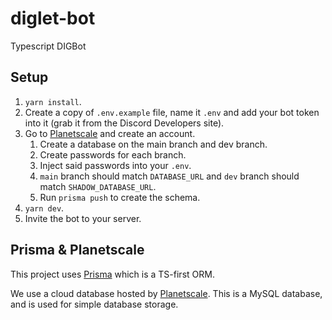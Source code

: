 # diglet-bot
Typescript DIGBot

## Setup
1. `yarn install`.
2. Create a copy of `.env.example` file, name it `.env` and add your bot token into it (grab it from the Discord Developers site).
3. Go to [Planetscale](https://planetscale.com/) and create an account.
   1. Create a database on the main branch and dev branch.
   2. Create passwords for each branch.
   3. Inject said passwords into your `.env`.
   4. `main` branch should match `DATABASE_URL` and `dev` branch should match `SHADOW_DATABASE_URL`.
   5. Run `prisma push` to create the schema.
4. `yarn dev`.
5. Invite the bot to your server.

## Prisma & Planetscale

This project uses [Prisma](https://www.prisma.io/docs/concepts/overview/what-is-prisma) which is a TS-first ORM.

We use a cloud database hosted by [Planetscale](https://planetscale.com/). This is a MySQL database, and is used for simple database storage.
